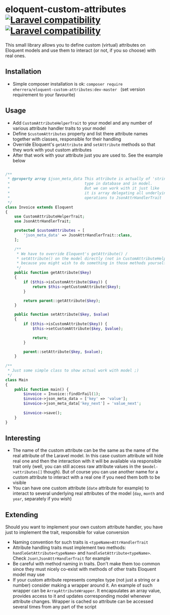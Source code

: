 eloquent-custom-attributes  [![Laravel compatibility](https://img.shields.io/badge/laravel-4-green.svg)](http://laravel.com/) [![Laravel compatibility](https://img.shields.io/badge/laravel-5-green.svg)](http://laravel.com/)
============

This small library allows you to define custom (virtual) attributes on Eloquent models and use them to interact (or not,
if you so choose) with real ones.

Installation
------------

 - Simple composer installation is ok: ```composer require eherrera/eloquent-custom-attributes:dev-master ```
 (set version requirement to your favourite)
 
Usage
------------

 - Add `CustomAttributeHelperTrait` to your model and any number of various attribute handler traits to your model
 - Define `$customAttributes` property and list there attribute names together with classes, responsible for their
    handling
 - Override Eloquent's `getAttribute` and `setAttribute` methods so that they work with yout custom attributes
 - After that work with your attribute just you are used to. See the example below

```php

/**
 * @property array $json_meta_data This attribute is actually of 'string' 
 *                                 type in database and in model. 
 *                                 But we can work with it just like 
 *                                 it is array delegating all underlying 
 *                                 operations to JsonAttrHandlerTrait
 */
class Invoice extends Eloquent
{
    use CustomAttributeHelperTrait;
    use JsonAttrHandlerTrait;

    protected $customAttributes = [
        'json_meta_data' => JsonAttrHandlerTrait::class,
    ];

    /**
     * We have to override Eloquent's getAttribute() /  
     * setAttribute() on the model directly (not in CustomAttributeHelperTrait) 
     * because you might wish to do something in those methods yourself
     */
    public function getAttribute($key)
    {
        if ($this->isCustomAttribute($key)) {
            return $this->getCustomAttribute($key);
        }

        return parent::getAttribute($key);
    }

    public function setAttribute($key, $value)
    {
        if ($this->isCustomAttribute($key)) {
            $this->setCustomAttribute($key, $value);

            return;
        }

        parent::setAttribute($key, $value);
    }
    
/**
 * Just some simple class to show actual work with model ;)
 */
class Main
{
    public function main() {
        $invoice = Invoice::findOrFail(1);
        $invoice->json_meta_data = ['key' => 'value'];
        $invoice->json_meta_data['key_next'] = 'value_next';
        
        $invoice->save();
    }
}
```

Interesting
------------

 - The name of the custom attribute can be the same as the name of the real attribute of the Laravel model. In this 
 case custom attribute will hide real one and then the interaction with it will be available via responsible trait only
 (well, you can still access raw attribute values in the `$model->attributes[]` though).
 But of course you can use another name for a custom attribute to interact with a real one if you need them both to be 
 visible
 - You can have one custom attribute (`date` attribute for example) to interact to several underlying real attributes 
  of the model (`day`, `month` and `year`, separately if you wish)

Extending
------------

Should you want to implement your own custom attribute handler, you have just to implement the trait, responsible for
value conversion

 - Naming convention for such traits is `<typeName>AttrHandlerTrait`
 - Attribute handling traits must implement two methods: `handleGetAttribute<typeName>` and `handleSetAttribute<typeName>`.
 Check `Json\JsonAttrHandlerTrait` for example
 - Be careful with method naming in traits. Don't make them too common since they must nicely co-exist with methods
 of other traits Eloquent model may use
 - If your custom attribute represents complex type (not just a string or a number) consider making a wrapper around it. An 
 example of such wrapper can be `ArrayAttributeWrapper`. It encapsulates an array value, provides access to it and 
 updates corresponding model whenever attribute changes. Wrapper is cached so attribute can be accessed several times 
 from any part of the script